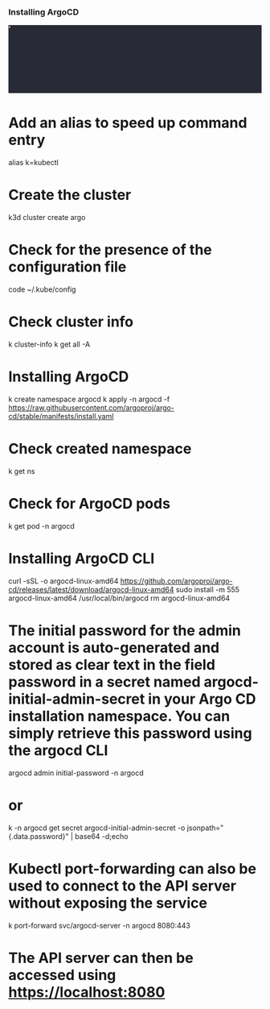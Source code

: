 ### Installing ArgoCD

![Instruction](622997.gif)

# Add an alias to speed up command entry

alias k=kubectl

# Create the cluster

k3d cluster create argo

# Check for the presence of the configuration file

code ~/.kube/config

# Check cluster info

k cluster-info
k get all -A

# Installing ArgoCD

k create namespace argocd
k apply -n argocd -f https://raw.githubusercontent.com/argoproj/argo-cd/stable/manifests/install.yaml

# Check created namespace

k get ns

# Check for ArgoCD pods

k get pod -n argocd

# Installing ArgoCD CLI

curl -sSL -o argocd-linux-amd64 https://github.com/argoproj/argo-cd/releases/latest/download/argocd-linux-amd64
sudo install -m 555 argocd-linux-amd64 /usr/local/bin/argocd
rm argocd-linux-amd64

# The initial password for the admin account is auto-generated and stored as clear text in the field password in a secret named argocd-initial-admin-secret in your Argo CD installation namespace. You can simply retrieve this password using the argocd CLI

argocd admin initial-password -n argocd

# or

k -n argocd get secret argocd-initial-admin-secret -o jsonpath="{.data.password}" | base64 -d;echo

# Kubectl port-forwarding can also be used to connect to the API server without exposing the service

k port-forward svc/argocd-server -n argocd 8080:443

# The API server can then be accessed using <https://localhost:8080>
